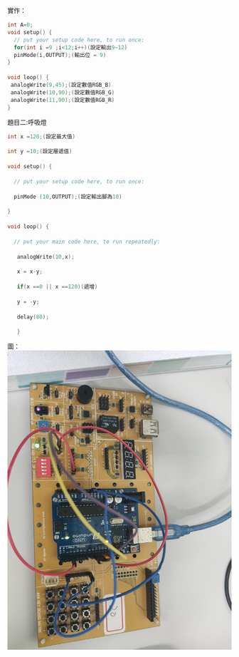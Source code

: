 實作：
```C++
int A=0;
void setup() {
  // put your setup code here, to run once:
  for(int i =9 ;i<12;i++)(設定輸出9~12)
  pinMode(i,OUTPUT);(輸出位 = 9)
}

void loop() {
 analogWrite(9,45);(設定數值RGB_B)
 analogWrite(10,90);(設定數值RGB_G)
 analogWrite(11,90);(設定數值RGB_R)
}
```

題目二:呼吸燈
```C++
int x =120;(設定最大值)

int y =10;(設定層遞值)

void setup() {

  // put your setup code here, to run once:

  pinMode (10,OUTPUT);(設定輸出腳為10)

}

void loop() {

  // put your main code here, to run repeatedly:

   analogWrite(10,x);

   x = x-y;

   if(x ==0 || x ==120)(遞增)

   y = -y;

   delay(80);

   }
   ```
   圖：![image](https://github.com/EN-PEN/RGB/blob/master/IMG20200929132851.jpg)
   

  

